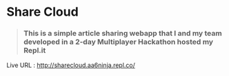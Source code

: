 # Share Cloud

>### This is a simple article sharing webapp that I and my team developed in a 2-day Multiplayer Hackathon hosted my Repl.it

Live URL : http://sharecloud.aa6ninja.repl.co/
